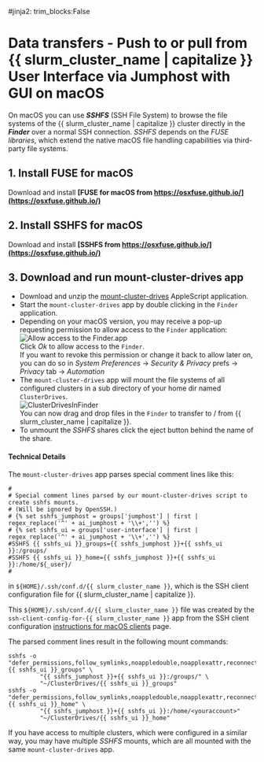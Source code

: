 #jinja2: trim_blocks:False
# Data transfers - Push to or pull from {{ slurm_cluster_name | capitalize }} User Interface via Jumphost with GUI on macOS

On macOS you can use _**SSHFS**_ (SSH File System) to browse the file systems of the {{ slurm_cluster_name | capitalize }} cluster directly in the _**Finder**_ over a normal SSH connection.
_SSHFS_ depends on the _FUSE libraries_, which extend the native macOS file handling capabilities via third-party file systems.

## 1. Install FUSE for macOS

Download and install **[FUSE for macOS from https://osxfuse.github.io/](https://osxfuse.github.io/)**

## 2. Install SSHFS for macOS

Download and install **[SSHFS from https://osxfuse.github.io/](https://osxfuse.github.io/)**

## 3. Download and run mount-cluster-drives app

 * Download and unzip the [mount-cluster-drives](../attachments/mount-cluster-drives-macos.zip) AppleScript application.
 * Start the ```mount-cluster-drives``` app by double clicking in the ```Finder``` application.
 * Depending on your macOS version, you may receive a pop-up requesting permission to allow access to the ```Finder``` application:  
   ![Allow access to the Finder.app](img/mount-cluster-drives-1.png)  
   Click _Ok_ to allow access to the ```Finder```.  
   If you want to revoke this permission or change it back to allow later on, you can do so in 
    _System Preferences_ -> _Security & Privacy_ prefs -> _Privacy_ tab -> _Automation_
 * The ```mount-cluster-drives``` app will mount the file systems of all configured clusters in a sub directory of your home dir named ```ClusterDrives```.  
   ![ClusterDrivesInFinder](img/mount-cluster-drives-2.png)  
   You can now drag and drop files in the ```Finder``` to transfer to / from {{ slurm_cluster_name | capitalize }}.
 * To unmount the _SSHFS_ shares click the eject button behind the name of the share.

#### Technical Details

The ```mount-cluster-drives``` app parses special comment lines like this:
```
#
# Special comment lines parsed by our mount-cluster-drives script to create sshfs mounts.
# (Will be ignored by OpenSSH.)
# {% set sshfs_jumphost = groups['jumphost'] | first | regex_replace('^' + ai_jumphost + '\\+','') %}
# {% set sshfs_ui = groups['user-interface'] | first | regex_replace('^' + ai_jumphost + '\\+','') %}
#SSHFS {{ sshfs_ui }}_groups={{ sshfs_jumphost }}+{{ sshfs_ui }}:/groups/
#SSHFS {{ sshfs_ui }}_home={{ sshfs_jumphost }}+{{ sshfs_ui }}:/home/${_user}/
#
```
in ```${HOME}/.ssh/conf.d/{{ slurm_cluster_name }}```,
which is the SSH client configuration file for {{ slurm_cluster_name | capitalize }}.

This ```${HOME}/.ssh/conf.d/{{ slurm_cluster_name }}``` file was created by the ```ssh-client-config-for-{{ slurm_cluster_name }}``` app 
from the SSH client configuration [instructions for macOS clients](../logins-macos/) page.

The parsed comment lines result in the following mount commands:
```
sshfs -o "defer_permissions,follow_symlinks,noappledouble,noapplexattr,reconnect,auto_xattr,auto_cache,connecttimeout=10,volname={{ sshfs_ui }}_groups" \
         "{{ sshfs_jumphost }}+{{ sshfs_ui }}:/groups/" \
         "~/ClusterDrives/{{ sshfs_ui }}_groups"
sshfs -o "defer_permissions,follow_symlinks,noappledouble,noapplexattr,reconnect,auto_xattr,auto_cache,connecttimeout=10,volname={{ sshfs_ui }}_home" \
         "{{ sshfs_jumphost }}+{{ sshfs_ui }}:/home/<youraccount>"
         "~/ClusterDrives/{{ sshfs_ui }}_home"
```

If you have access to multiple clusters, which were configured in a similar way, you may have multiple _SSHFS_ mounts,
which are all mounted with the same ```mount-cluster-drives``` app.
